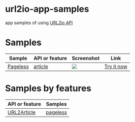 # url2io-app-samples

app samples of using [URL2io API](http://www.url2io.com/docs)


# Samples

Sample | API or feature | Screenshot | Link
--- | --- | --- | ---
<a href="https://github.com/url2io/url2io-app-samples/blob/master/pageless.html">Pageless</a> | <a href="#url2article">article</a> | <a target='_blank' href='https://github.com/url2io/url2io-app-samples/blob/master/static/img/pageless.png'><img src='https://raw.githubusercontent.com/url2io/url2io-app-samples/master/static/img/pageless_thumbnail.png'></a> | <a href='http://www.url2io.com/apps/pageless' target='_blank'>Try it now</a>

# Samples by features

API or feature | Samples
--- | ---
[URL2Article](http://www.url2io.com/docs#url2article) | <a href="https://github.com/url2io/url2io-app-samples/blob/master/pageless.html">pageless</a> 
